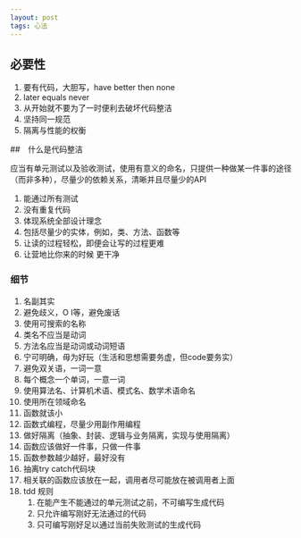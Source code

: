 ```yaml
---
layout: post
tags: 心法
---
```




## 必要性

1.  要有代码，大胆写，have better then none
2.  later equals never
3.  从开始就不要为了一时便利去破坏代码整洁
4.  坚持同一规范
5.  隔离与性能的权衡

##　什么是代码整洁

应当有单元测试以及验收测试，使用有意义的命名，只提供一种做某一件事的途径（而非多种），尽量少的依赖关系，清晰并且尽量少的API

1.  能通过所有测试
2.  没有重复代码
3.  体现系统全部设计理念
4.  包括尽量少的实体，例如，类、方法、函数等
5.  让读的过程轻松，即便会让写的过程更难
6.  让营地比你来的时候 更干净

### 细节

1.  名副其实
2.  避免歧义，O I等，避免废话
3.  使用可搜索的名称
4.  类名不应当是动词
5.  方法名应当是动词或动词短语
6.  宁可明确，毋为好玩（生活和思想需要务虚，但code要务实）
7.  避免双关语，一词一意
8.  每个概念一个单词，一意一词
9.  使用算法名、计算机术语、模式名、数学术语命名
10.  使用所在领域命名
11.  函数就该小
12.  函数式编程，尽量少用副作用编程
13.  做好隔离（抽象、封装、逻辑与业务隔离，实现与使用隔离）
14.  函数应该做好一件事，只做一件事
15.  函数参数越少越好，最好没有
16.  抽离try catch代码块
17.  相关联的函数应该放在一起，调用者尽可能放在被调用者上面
18.  tdd 规则
     1.  在能产生不能通过的单元测试之前，不可编写生成代码
     2.  只允许编写刚好无法通过的代码
     3.  只可编写刚好足以通过当前失败测试的生成代码

